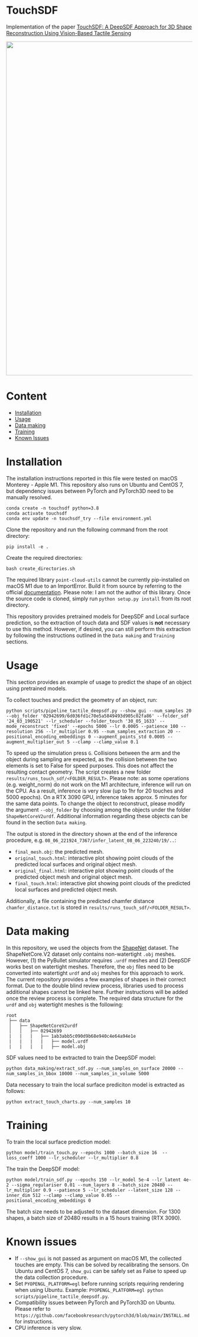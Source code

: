 # TouchSDF
Implementation of the paper [TouchSDF: A DeepSDF Approach for 3D Shape Reconstruction Using Vision-Based Tactile Sensing]()

<p align="center">
  <img src="docs/images/reconstructed_objects_unseen_cd_3.png" width="900"  >
</p>

# Content
- [Installation](#installation)
- [Usage](#usage)
- [Data making](#data-making)
- [Training](#training)
- [Known Issues](#known-issues)

# Installation
The installation instructions reported in this file were tested on macOS Monterey - Apple M1. This repository also runs on Ubuntu and CentOS 7, but dependency issues between PyTorch and PyTorch3D need to be manually resolved.
```
conda create -n touchsdf python=3.8
conda activate touchsdf
conda env update -n touchsdf_try --file environment.yml
```
Clone the repository and run the following command from the root directory:
```
pip install -e .
```
Create the required directories:
```
bash create_directories.sh
```
The required library `point-cloud-utils` cannot be currently pip-installed on macOS M1 due to an ImportError. Build it from source by referring to the official [documentation](https://www.fwilliams.info/point-cloud-utils/). Please note: I am not the author of this library. Once the source code is cloned, simply run `python setup.py install` from its root directory.

This repository provides pretrained models for DeepSDF and Local surface prediction, so the extraction of touch data and SDF values is **not** necessary to use this method. However, if desired, you can still perform this extraction by following the instructions outlined in the `Data making` and `Training` sections.

# Usage
This section provides an example of usage to predict the shape of an object using pretrained models.

To collect touches and predict the geometry of an object, run:
```
python scripts/pipeline_tactile_deepsdf.py --show_gui --num_samples 20 --obj_folder '02942699/6d036fd1c70e5a5849493d905c02fa86' --folder_sdf '24_03_190521' --lr_scheduler --folder_touch '30_05_1633' --mode_reconstruct 'fixed' --epochs 5000 --lr 0.0005 --patience 100 --resolution 256 --lr_multiplier 0.95 --num_samples_extraction 20 --positional_encoding_embeddings 0 --augment_points_std 0.0005 --augment_multiplier_out 5 --clamp --clamp_value 0.1
```
To speed up the simulation press `G`. Collisions between the arm and the object during sampling are expected, as the collision between the two elements is set to False for speed purposes. This does not affect the resulting contact geometry. The script creates a new folder `results/runs_touch_sdf/<FOLDER_RESULT>`. Please note: as some operations (e.g. weight_norm) do not work on the M1 architecture, inference will run on the CPU. As a result, inference is very slow (up to 1hr for 20 touches and 5000 epochs). On a RTX 3090 GPU, inference takes approx. 5 minutes for the same data points. To change the object to reconstruct, please modify the argument `--obj_folder` by choosing among the objects under the folder `ShapeNetCoreV2urdf`. Additional information regarding these objects can be found in the section `Data making`.

The output is stored in the directory shown at the end of the inference procedure, e.g. `08_06_221924_7367/infer_latent_08_06_223240/19/..`:
- `final_mesh.obj`: the predicted mesh.
- `original_touch.html`: interactive plot showing point clouds of the predicted local surfaces and original object mesh.
- `original_final.html`: interactive plot showing point clouds of the predicted object mesh and original object mesh.
- `final_touch.html`: interactive plot showing point clouds of the predicted local surfaces and predicted object mesh.

Additionally, a file containing the predicted chamfer distance `chamfer_distance.txt` is stored in `results/runs_touch_sdf/<FOLDER_RESULT>`.

# Data making
In this repository, we used the objects from the [ShapeNet](https://shapenet.org/) dataset. The ShapeNetCore.V2 dataset only contains non-watertight `.obj` meshes. However, (1) the PyBullet simulator requires `.urdf` meshes and (2) DeepSDF works best on watertight meshes. Therefore, the `obj` files need to be converted into watertight `urdf` and `obj` meshes for this approach to work. The current repository provides a few examples of shapes in their correct format. Due to the double blind review process, libraries used to process additional shapes cannot be linked here. Further instructions will be added once the review process is complete. 
The required data structure for the `urdf` and `obj` watertight meshes is the following:
```
root
 ├── data
 │   ├── ShapeNetCoreV2urdf
 │   │   ├── 02942699 
 |   |   |   ├── 1ab3abb5c090d9b68e940c4e64a94e1e
 |   |   |   |   ├── model.urdf
 |   |   |   |   ├── model.obj
```

SDF values need to be extracted to train the DeepSDF model:
```
python data_making/extract_sdf.py --num_samples_on_surface 20000 --num_samples_in_bbox 10000 --num_samples_in_volume 5000
```

Data necessary to train the local surface prediciton model is extracted as follows:
```
python extract_touch_charts.py --num_samples 10
```

# Training
To train the local surface prediction model:
```
python model/train_touch.py --epochs 1000 --batch_size 16  --loss_coeff 1000 --lr_scheduler --lr_multiplier 0.8
```
The train the DeepSDF model:
```
python model/train_sdf.py --epochs 150 --lr_model 5e-4 --lr_latent 4e-2 --sigma_regulariser 0.01 --num_layers 8 --batch_size 20480 --lr_multiplier 0.9 --patience 5 --lr_scheduler --latent_size 128 --inner_dim 512 --clamp --clamp_value 0.05 --positional_encoding_embeddings 0
```
The batch size needs to be adjusted to the dataset dimension. For 1300 shapes, a batch size of 20480 results in a 15 hours training (RTX 3090).

# Known issues
- If `--show_gui` is not passed as argument on macOS M1, the collected touches are empty. This can be solved by recalibrating the sensors. On Ubuntu and CentOS 7, `show_gui` can be safely set as False to speed up the data collection procedure.
- Set `PYOPENGL_PLATFORM=egl` before running scripts requiring rendering when using Ubuntu. Example: `PYOPENGL_PLATFORM=egl python scripts/pipeline_tactile_deepsdf.py`.
- Compatibility issues between PyTorch and PyTorch3D on Ubuntu. Please refer to `https://github.com/facebookresearch/pytorch3d/blob/main/INSTALL.md` for instructions.
- CPU inference is very slow.
